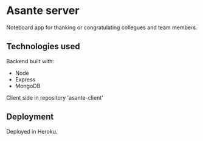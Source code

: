 # Asante server

Noteboard app for thanking or congratulating collegues and team members.

## Technologies used
Backend built with:

- Node
- Express
- MongoDB

Client side in repository 'asante-client'


## Deployment

Deployed in Heroku.

